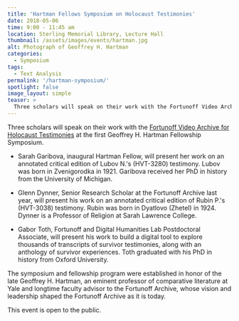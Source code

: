 ```yaml
---
title: 'Hartman Fellows Symposium on Holocaust Testimonies'
date: 2018-05-06
time: 9:00 - 11:45 am
location: Sterling Memorial Library, Lecture Hall
thumbnail: /assets/images/events/hartman.jpg
alt: Photograph of Geoffrey H. Hartman
categories:
  - Symposium
tags:
  - Text Analysis
permalink: '/hartman-symposium/'
spotlight: false
image_layout: simple
teaser: >
  Three scholars will speak on their work with the Fortunoff Video Archive for Holocaust Testimonies at the first Geoffrey H. Hartman Fellowship Symposium.
---
```

Three scholars will speak on their work with the <a href='https://web.library.yale.edu/testimonies' target='_blank'>Fortunoff Video Archive for Holocaust Testimonies</a> at the first Geoffrey H. Hartman Fellowship Symposium.

- Sarah Garibova, inaugural Hartman Fellow, will present her work on an annotated critical edition of Lubov N.'s (HVT-3280) testimony. Lubov was born in Zvenigorodka in 1921. Garibova received her PhD in history from the University of Michigan.

- Glenn Dynner, Senior Research Scholar at the Fortunoff Archive last year, will present his work on an annotated critical edition of Rubin P.'s (HVT-3038) testimony. Rubin was born in Dyatlovo (Zhetel) in 1924. Dynner is a Professor of Religion at Sarah Lawrence College.

- Gabor Toth, Fortunoff and Digital Humanities Lab Postdoctoral Associate, will present his work to build a digital tool to explore thousands of transcripts of survivor testimonies, along with an anthology of survivor experiences. Toth graduated with his PhD in history from Oxford University.

The symposium and fellowship program were established in honor of the late Geoffrey H. Hartman, an eminent professor of comparative literature at Yale and longtime faculty advisor to the Fortunoff Archive, whose vision and leadership shaped the Fortunoff Archive as it is today.

This event is open to the public.
